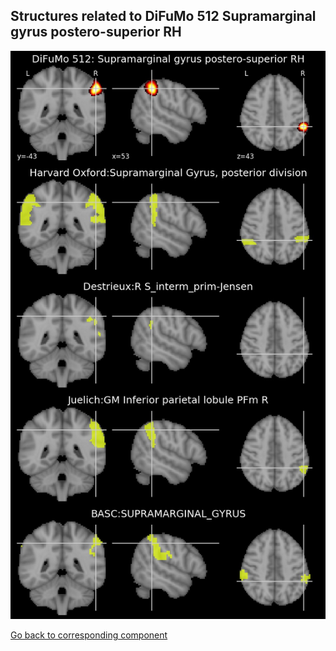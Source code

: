 


## Structures related to DiFuMo 512 Supramarginal gyrus postero-superior RH

![119](119.jpg "Structures related to DiFuMo 512 Supramarginal gyrus postero-superior RH")

[Go back to corresponding component](https://parietal-inria.github.io/DiFuMo/512/html/119.html)